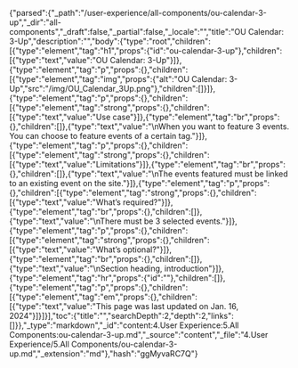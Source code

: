 {"parsed":{"_path":"/user-experience/all-components/ou-calendar-3-up","_dir":"all-components","_draft":false,"_partial":false,"_locale":"","title":"OU Calendar: 3-Up","description":"","body":{"type":"root","children":[{"type":"element","tag":"h1","props":{"id":"ou-calendar-3-up"},"children":[{"type":"text","value":"OU Calendar: 3-Up"}]},{"type":"element","tag":"p","props":{},"children":[{"type":"element","tag":"img","props":{"alt":"OU Calendar: 3-Up","src":"/img/OU_Calendar_3Up.png"},"children":[]}]},{"type":"element","tag":"p","props":{},"children":[{"type":"element","tag":"strong","props":{},"children":[{"type":"text","value":"Use case"}]},{"type":"element","tag":"br","props":{},"children":[]},{"type":"text","value":"\nWhen you want to feature 3 events. You can choose to feature events of a certain tag."}]},{"type":"element","tag":"p","props":{},"children":[{"type":"element","tag":"strong","props":{},"children":[{"type":"text","value":"Limitations"}]},{"type":"element","tag":"br","props":{},"children":[]},{"type":"text","value":"\nThe events featured must be linked to an existing event on the site."}]},{"type":"element","tag":"p","props":{},"children":[{"type":"element","tag":"strong","props":{},"children":[{"type":"text","value":"What’s required?"}]},{"type":"element","tag":"br","props":{},"children":[]},{"type":"text","value":"\nThere must be 3 selected events."}]},{"type":"element","tag":"p","props":{},"children":[{"type":"element","tag":"strong","props":{},"children":[{"type":"text","value":"What’s optional?"}]},{"type":"element","tag":"br","props":{},"children":[]},{"type":"text","value":"\nSection heading, introduction"}]},{"type":"element","tag":"hr","props":{"id":""},"children":[]},{"type":"element","tag":"p","props":{},"children":[{"type":"element","tag":"em","props":{},"children":[{"type":"text","value":"This page was last updated on Jan. 16, 2024"}]}]}],"toc":{"title":"","searchDepth":2,"depth":2,"links":[]}},"_type":"markdown","_id":"content:4.User Experience:5.All Components:ou-calendar-3-up.md","_source":"content","_file":"4.User Experience/5.All Components/ou-calendar-3-up.md","_extension":"md"},"hash":"ggMyvaRC7Q"}